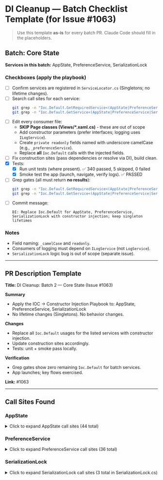 # DI Cleanup — Batch Checklist Template (for Issue #1063)

> Use this template **as-is** for every batch PR. Claude Code should fill in the placeholders.

## Batch: Core State
**Services in this batch:** AppState, PreferenceService, SerializationLock

### Checkboxes (apply the playbook)
- [ ] Confirm services are registered in `ServiceLocator.cs` (Singletons; no lifetime changes).
- [ ] Search call sites for each service:
  ```bash
  git grep -n "Ioc.Default.GetRequiredService<(AppState|PreferenceService|SerializationLock)>"
  git grep -n "Ioc.Default.GetService<(AppState|PreferenceService|SerializationLock)>"
  ```
- [ ] Edit every consumer file:
  - **SKIP Page classes (Views/*.xaml.cs)** - these are out of scope
  - Add constructor parameters (prefer interfaces; logging uses `ILogService`).
  - Create `private readonly` fields named with underscore camelCase (e.g., `_preferenceService`).
  - Replace **all** `Ioc.Default` calls with the injected fields.
- [ ] Fix construction sites (pass dependencies or resolve via DI), build clean.
- [x] Tests:
  - [x] Run unit tests (where present). ✅ 340 passed, 5 skipped, 0 failed
  - [x] Smoke test the app (launch, navigate, verify logs). ✅ PASSED
- [ ] Grep gates (all must return **no results**):
  ```bash
  git grep -n "Ioc.Default.GetRequiredService<(AppState|PreferenceService|SerializationLock)>"
  git grep -n "Ioc.Default.GetService<(AppState|PreferenceService|SerializationLock)>"
  ```
- [ ] Commit message:
  ```
  DI: Replace Ioc.Default for AppState, PreferenceService, SerializationLock with constructor injection; keep singleton lifetimes
  ```

### Notes
- Field naming: `_camelCase` and `readonly`.
- Consumers of logging must depend on `ILogService` (not `LogService`).
- `SerializationLock` logic bug is out of scope (separate issue).

---

## PR Description Template

**Title:** DI Cleanup: Batch 2 — Core State (Issue #1063)

**Summary**
- Apply the IOC → Constructor Injection Playbook to: AppState, PreferenceService, SerializationLock
- No lifetime changes (Singletons). No behavior changes.

**Changes**
- Replace all `Ioc.Default` usages for the listed services with constructor injection.
- Update construction sites accordingly.
- Tests: unit + smoke pass locally.

**Verification**
- Grep gates show zero remaining `Ioc.Default` for batch services.
- App launches; key flows exercised.

**Link:** #1063

---

## Call Sites Found

### AppState
<details>
<summary>Click to expand AppState call sites (44 total)</summary>

**GetRequiredService calls (34):**
```
StoryCAD/App.xaml.cs:66
StoryCAD/App.xaml.cs:139
StoryCAD/Views/Shell.xaml.cs:88 [SKIP - Page class]
StoryCADLib/DAL/PreferencesIO.cs:54
StoryCADLib/DAL/StoryIO.cs:34
StoryCADLib/Models/Windowing.cs:119, 124, 177
StoryCADLib/Services/Backup/AutoSaveService.cs:19
StoryCADLib/Services/Backup/BackupService.cs:203, 229
StoryCADLib/Services/Collaborator/CollaboratorService.cs:21
StoryCADLib/Services/Dialogs/Changelog.cs:13
StoryCADLib/Services/Dialogs/Tools/PreferencesDialog.xaml.cs:15, 47 [SKIP - Page class]
StoryCADLib/Services/IoC/ServiceLocator.cs:55
StoryCADLib/Services/Locking/SerializationLock.cs:49
StoryCADLib/Services/Logging/LogService.cs:24, 35, 123, 248
StoryCADLib/ViewModels/ShellViewModel.cs:293, 1157
StoryCADLib/ViewModels/SubViewModels/OutlineViewModel.cs:391, 473, 493, 772, 832, 902, 1057
StoryCADLib/ViewModels/WebViewModel.cs:16
StoryCADTests/App.xaml.cs:30, 44
StoryCADTests/PreferenceIOTests.cs:39, 70, 113
```

**GetService calls (10):**
```
StoryCAD/App.xaml.cs:211
StoryCAD/Views/Shell.xaml.cs:57, 70 [SKIP - Page class]
StoryCADLib/DAL/PreferencesIO.cs:20
StoryCADLib/Services/Backend/BackendService.cs:44
StoryCADLib/Services/Ratings/RatingService.cs:10
```

</details>

### PreferenceService
<details>
<summary>Click to expand PreferenceService call sites (36 total)</summary>

**GetRequiredService calls (25):**
```
StoryCAD/App.xaml.cs:126
StoryCAD/Views/Shell.xaml.cs:30 [SKIP - Page class]
StoryCADLib/DAL/PreferencesIO.cs:46
StoryCADLib/Models/WebModel.cs:20
StoryCADLib/Services/Backup/AutoSaveService.cs:20
StoryCADLib/Services/Collaborator/CollaboratorService.cs:436, 441
StoryCADLib/Services/Dialogs/BackupNow.xaml.cs:19 [SKIP - Page class]
StoryCADLib/Services/Dialogs/FileOpenMenu.xaml.cs:22, 44 [SKIP - Page class]
StoryCADLib/Services/IoC/ServiceLocator.cs:59
StoryCADLib/Services/Locking/SerializationLock.cs:88, 92
StoryCADLib/Services/Logging/LogService.cs:42, 247
StoryCADLib/ViewModels/FileOpenVM.cs:234
StoryCADLib/ViewModels/NewProjectViewModel.cs:26
StoryCADLib/ViewModels/ShellViewModel.cs:1159
StoryCADLib/ViewModels/StoryNodeItem.cs:215
StoryCADLib/ViewModels/SubViewModels/OutlineViewModel.cs:1347
StoryCADLib/ViewModels/WebViewModel.cs:278
StoryCADTests/IocLoaderTests.cs:29
StoryCADTests/LockTests.cs:30
StoryCADTests/PreferenceIOTests.cs:98, 121
```

**GetService calls (11):**
```
StoryCAD/App.xaml.cs:210
StoryCAD/Views/Shell.xaml.cs:90 [SKIP - Page class]
StoryCADLib/Services/Backend/BackendService.cs:45
StoryCADLib/Services/Backup/BackupService.cs:17
StoryCADLib/Services/Dialogs/HelpPage.xaml.cs:15 [SKIP - Page class]
StoryCADLib/Services/Ratings/RatingService.cs:11
StoryCADLib/ViewModels/FileOpenVM.cs:24
StoryCADLib/ViewModels/Tools/FeedbackViewModel.cs:147
StoryCADLib/ViewModels/Tools/InitVM.cs:15
StoryCADLib/ViewModels/Tools/PreferencesViewModel.cs:279
StoryCADTests/BackendServiceTests.cs:24
```

</details>

### SerializationLock
<details>
<summary>Click to expand SerializationLock call sites (3 total in SerializationLock.cs)</summary>

**Note:** SerializationLock is not a registered service, but it contains Ioc.Default calls internally:
```
StoryCADLib/Services/Locking/SerializationLock.cs:49 - GetRequiredService<AppState>
StoryCADLib/Services/Locking/SerializationLock.cs:88 - GetRequiredService<PreferenceService>
StoryCADLib/Services/Locking/SerializationLock.cs:92 - GetRequiredService<PreferenceService>
```

</details>